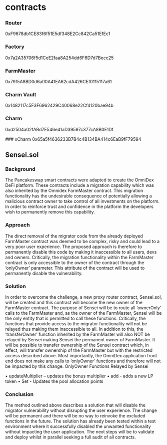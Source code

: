 # contracts


### Router
0xF9678db1CE83f6f51E5df348E2Cc842Ca51EfEc1

### Factory
0x7a2A35706f5d1CeE2faa8A254dd6F6D7d7Becc25

### FarmMaster
0x79f5A8BD0d6a00A41EA62cdA426CEf0115117a61

### Charm Vault
0x1482117c5F3F6962429C40068e22Cf4120bae94b

### Charm
0xd2504a02fABd7E546e41aD39597c377cA8B0E1Df

### xCharm 0x65a5f4636233B7B4c4B134BA414c6EaB9fF79594




## Sensei.sol 



### Background

The Pancakeswap smart contracts were adapted to create the OmniDex DeFi platform. These
contracts include a migration capability which was also inherited by the Omnidex FarmMaster
contract. This migration functionality has the undesirable consequence of potentially allowing a
malicious contract owner to take control of all investments on the platform. In order to reinforce
trust and confidence in the platform the developers wish to permanently remove this capability.

### Approach

The direct removal of the migrator code from the already deployed FarmMaster contract was deemed
to be complex, risky and could lead to a very poor user experience. The proposed approach is
therefore to permanently disable this code by making it inaccessible to all users, devs and owners.
Critically, the migration functionality within the FarmMaster contract is only accessible to the owner
of the contract through the ‘onlyOwner’ parameter. This attribute of the contract will be used to
permanently disable the vulnerability.

### Solution

In order to overcome the challenge, a new proxy router contract, Sensei.sol, will be created and this
contract will become the new owner of the FarmMaster contract. The purpose of Sensei will be to
route all ‘ownerOnly’ calls to the FarmMaster and, as the owner of the FarmMaster, Sensei will be the
only entity that is permitted to call these functions. Critically, the functions that provide access to
the migrator functionality will not be relayed thus making them inaccessible to all.
In addition to this, the ‘transferOwner’ function inherited by the FarmMaster will also NOT be relayed
by Sensei making Sensei the permanent owner of FarmMaster. It will be possible to transfer
ownership of the Sensei contract which, in effect, will transfer ownership of the FarmMaster but with
the restricted access described above.
Most importantly, the OmniDex application front end does not make any calls to ‘onlyOwner’
functions and therefore will not be impacted by this change.
OnlyOwner Functions Relayed by Sensei

• updateMultiplier – updates the bonus multiplier
• add - adds a new LP token
• Set - Updates the pool allocation points

### Conclusion

The method outlined above describes a solution that will disable the migrator vulnerability without
disrupting the user experience. The change will be permanent and there will be no way to reinvoke
the excluded functions in the future. The solution has already been tested within a test environment
where it successfully disabled the unwanted functionality without impacting the user application.
The next steps will be to validate and deploy whilst in parallel seeking a full audit of all contracts.
